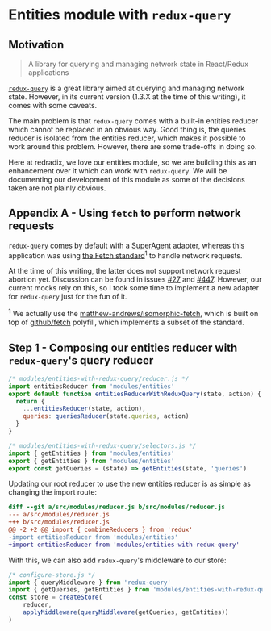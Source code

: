 # Entities module with `redux-query`

## Motivation

> A library for querying and managing network state in React/Redux applications

[`redux-query`](https://github.com/amplitude/redux-query/) is a great library aimed at querying and managing network state. However, in its current version (1.3.X at the time of this writing), it comes with some caveats.

The main problem is that `redux-query` comes with a built-in entities reducer which cannot be replaced in an obvious way. Good thing is, the queries reducer is isolated from the entities reducer, which makes it possible to work around this problem. However, there are some trade-offs in doing so.

Here at redradix, we love our entities module, so we are building this as an enhancement over it which can work with `redux-query`. We will be documenting our development of this module as some of the decisions taken are not plainly obvious.

## Appendix A - Using `fetch` to perform network requests

`redux-query` comes by default with a [SuperAgent](https://github.com/visionmedia/superagent) adapter, whereas this application was using [the Fetch standard](https://fetch.spec.whatwg.org/)<sup>1</sup> to handle network requests.

At the time of this writing, the latter does not support network request abortion yet. Discussion can be found in issues [#27](https://github.com/whatwg/fetch/issues/27) and [#447](https://github.com/whatwg/fetch/issues/447). However, our current mocks rely on this, so I took some time to implement a new adapter for `redux-query` just for the fun of it.

<sup>1</sup> We actually use the [matthew-andrews/isomorphic-fetch](https://github.com/matthew-andrews/isomorphic-fetch), which is built on top of [github/fetch](https://github.com/github/fetch/) polyfill, which implements a subset of the standard.

## Step 1 - Composing our entities reducer with `redux-query`'s query reducer

```js
/* modules/entities-with-redux-query/reducer.js */
import entitiesReducer from 'modules/entities'
export default function entitiesReducerWithReduxQuery(state, action) {
  return {
    ...entitiesReducer(state, action),
    queries: queriesReducer(state.queries, action)
  }
}

/* modules/entities-with-redux-query/selectors.js */
import { getEntities } from 'modules/entities'
export { getEntities } from 'modules/entities'
export const getQueries = (state) => getEntities(state, 'queries')
```

Updating our root reducer to use the new entities reducer is as simple as changing the import route:

```diff
diff --git a/src/modules/reducer.js b/src/modules/reducer.js
--- a/src/modules/reducer.js
+++ b/src/modules/reducer.js
@@ -2 +2 @@ import { combineReducers } from 'redux'
-import entitiesReducer from 'modules/entities'
+import entitiesReducer from 'modules/entities-with-redux-query'
```

With this, we can also add `redux-query`'s middleware to our store:

```js
/* configure-store.js */
import { queryMiddleware } from 'redux-query'
import { getQueries, getEntities } from 'modules/entities-with-redux-query'
const store = createStore(
    reducer,
    applyMiddleware(queryMiddleware(getQueries, getEntities))
)
```
